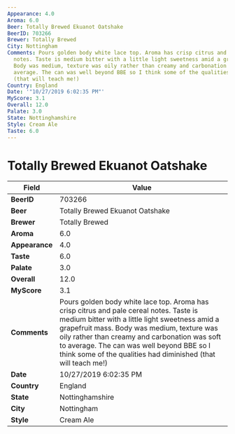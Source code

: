 ```yaml
---
Appearance: 4.0
Aroma: 6.0
Beer: Totally Brewed Ekuanot Oatshake
BeerID: 703266
Brewer: Totally Brewed
City: Nottingham
Comments: Pours golden body white lace top. Aroma has crisp citrus and pale cereal
  notes. Taste is medium bitter with a little light sweetness amid a grapefruit mass.
  Body was medium, texture was oily rather than creamy and carbonation was soft to
  average. The can was well beyond BBE so I think some of the qualities had diminished
  (that will teach me!)
Country: England
Date: '"10/27/2019 6:02:35 PM"'
MyScore: 3.1
Overall: 12.0
Palate: 3.0
State: Nottinghamshire
Style: Cream Ale
Taste: 6.0
---
```


# Totally Brewed Ekuanot Oatshake

| Field         | Value |
|---------------|-------|
| **BeerID** | 703266 |
| **Beer** | Totally Brewed Ekuanot Oatshake |
| **Brewer** | Totally Brewed |
| **Aroma** | 6.0 |
| **Appearance** | 4.0 |
| **Taste** | 6.0 |
| **Palate** | 3.0 |
| **Overall** | 12.0 |
| **MyScore** | 3.1 |
| **Comments** | Pours golden body white lace top. Aroma has crisp citrus and pale cereal notes. Taste is medium bitter with a little light sweetness amid a grapefruit mass. Body was medium, texture was oily rather than creamy and carbonation was soft to average. The can was well beyond BBE so I think some of the qualities had diminished (that will teach me!) |
| **Date** | 10/27/2019 6:02:35 PM |
| **Country** | England |
| **State** | Nottinghamshire |
| **City** | Nottingham |
| **Style** | Cream Ale |
